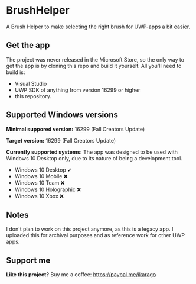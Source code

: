 # BrushHelper
A Brush Helper to make selecting the right brush for UWP-apps a bit easier.


## Get the app
The project was never released in the Microsoft Store, so the only way to get the app is by cloning this repo and build it yourself.
All you'll need to build is:
* Visual Studio
* UWP SDK of anything from version 16299 or higher
* this repository.


## Supported Windows versions
**Minimal suppored version:** 16299 (Fall Creators Update)

**Target version:** 16299 (Fall Creators Update)

**Currently supported systems:**
The app was designed to be used with Windows 10 Desktop only, due to its nature of being a development tool.

* Windows 10 Desktop ✔
* Windows 10 Mobile ❌
* Windows 10 Team ❌
* Windows 10 Holographic ❌
* Windows 10 Xbox ❌


## Notes
I don't plan to work on this project anymore, as this is a legacy app. I uploaded this for archival purposes and as reference work for other UWP apps.


## Support me
**Like this project?** Buy me a coffee: https://paypal.me/ikarago
